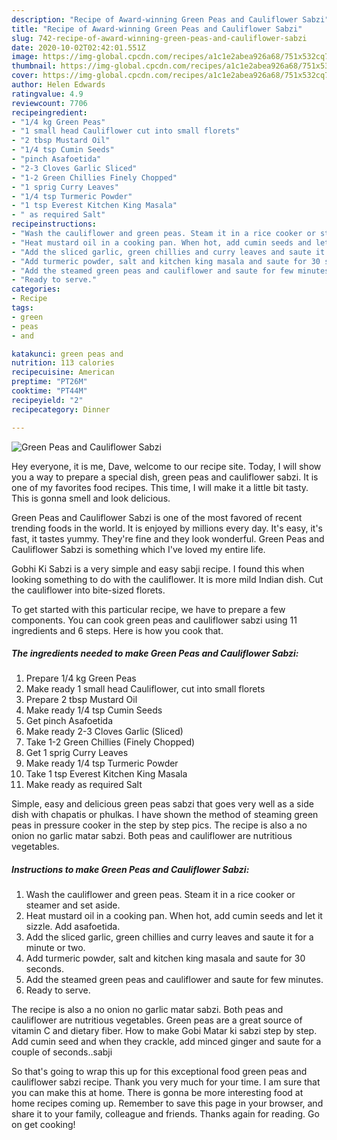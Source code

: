 ```yaml
---
description: "Recipe of Award-winning Green Peas and Cauliflower Sabzi"
title: "Recipe of Award-winning Green Peas and Cauliflower Sabzi"
slug: 742-recipe-of-award-winning-green-peas-and-cauliflower-sabzi
date: 2020-10-02T02:42:01.551Z
image: https://img-global.cpcdn.com/recipes/a1c1e2abea926a68/751x532cq70/green-peas-and-cauliflower-sabzi-recipe-main-photo.jpg
thumbnail: https://img-global.cpcdn.com/recipes/a1c1e2abea926a68/751x532cq70/green-peas-and-cauliflower-sabzi-recipe-main-photo.jpg
cover: https://img-global.cpcdn.com/recipes/a1c1e2abea926a68/751x532cq70/green-peas-and-cauliflower-sabzi-recipe-main-photo.jpg
author: Helen Edwards
ratingvalue: 4.9
reviewcount: 7706
recipeingredient:
- "1/4 kg Green Peas"
- "1 small head Cauliflower cut into small florets"
- "2 tbsp Mustard Oil"
- "1/4 tsp Cumin Seeds"
- "pinch Asafoetida"
- "2-3 Cloves Garlic Sliced"
- "1-2 Green Chillies Finely Chopped"
- "1 sprig Curry Leaves"
- "1/4 tsp Turmeric Powder"
- "1 tsp Everest Kitchen King Masala"
- " as required Salt"
recipeinstructions:
- "Wash the cauliflower and green peas. Steam it in a rice cooker or steamer and set aside."
- "Heat mustard oil in a cooking pan. When hot, add cumin seeds and let it sizzle. Add asafoetida."
- "Add the sliced garlic, green chillies and curry leaves and saute it for a minute or two."
- "Add turmeric powder, salt and kitchen king masala and saute for 30 seconds."
- "Add the steamed green peas and cauliflower and saute for few minutes."
- "Ready to serve."
categories:
- Recipe
tags:
- green
- peas
- and

katakunci: green peas and 
nutrition: 113 calories
recipecuisine: American
preptime: "PT26M"
cooktime: "PT44M"
recipeyield: "2"
recipecategory: Dinner

---
```



![Green Peas and Cauliflower Sabzi](https://img-global.cpcdn.com/recipes/a1c1e2abea926a68/751x532cq70/green-peas-and-cauliflower-sabzi-recipe-main-photo.jpg)

Hey everyone, it is me, Dave, welcome to our recipe site. Today, I will show you a way to prepare a special dish, green peas and cauliflower sabzi. It is one of my favorites food recipes. This time, I will make it a little bit tasty. This is gonna smell and look delicious.

Green Peas and Cauliflower Sabzi is one of the most favored of recent trending foods in the world. It is enjoyed by millions every day. It's easy, it's fast, it tastes yummy. They're fine and they look wonderful. Green Peas and Cauliflower Sabzi is something which I've loved my entire life.

Gobhi Ki Sabzi is a very simple and easy sabji recipe. I found this when looking something to do with the cauliflower. It is more mild Indian dish. Cut the cauliflower into bite-sized florets.


To get started with this particular recipe, we have to prepare a few components. You can cook green peas and cauliflower sabzi using 11 ingredients and 6 steps. Here is how you cook that.

<!--inarticleads1-->

##### The ingredients needed to make Green Peas and Cauliflower Sabzi:

1. Prepare 1/4 kg Green Peas
1. Make ready 1 small head Cauliflower, cut into small florets
1. Prepare 2 tbsp Mustard Oil
1. Make ready 1/4 tsp Cumin Seeds
1. Get pinch Asafoetida
1. Make ready 2-3 Cloves Garlic (Sliced)
1. Take 1-2 Green Chillies (Finely Chopped)
1. Get 1 sprig Curry Leaves
1. Make ready 1/4 tsp Turmeric Powder
1. Take 1 tsp Everest Kitchen King Masala
1. Make ready  as required Salt


Simple, easy and delicious green peas sabzi that goes very well as a side dish with chapatis or phulkas. I have shown the method of steaming green peas in pressure cooker in the step by step pics. The recipe is also a no onion no garlic matar sabzi. Both peas and cauliflower are nutritious vegetables. 

<!--inarticleads2-->

##### Instructions to make Green Peas and Cauliflower Sabzi:

1. Wash the cauliflower and green peas. Steam it in a rice cooker or steamer and set aside.
1. Heat mustard oil in a cooking pan. When hot, add cumin seeds and let it sizzle. Add asafoetida.
1. Add the sliced garlic, green chillies and curry leaves and saute it for a minute or two.
1. Add turmeric powder, salt and kitchen king masala and saute for 30 seconds.
1. Add the steamed green peas and cauliflower and saute for few minutes.
1. Ready to serve.


The recipe is also a no onion no garlic matar sabzi. Both peas and cauliflower are nutritious vegetables. Green peas are a great source of vitamin C and dietary fiber. How to make Gobi Matar ki sabzi step by step. Add cumin seed and when they crackle, add minced ginger and saute for a couple of seconds..sabji 

So that's going to wrap this up for this exceptional food green peas and cauliflower sabzi recipe. Thank you very much for your time. I am sure that you can make this at home. There is gonna be more interesting food at home recipes coming up. Remember to save this page in your browser, and share it to your family, colleague and friends. Thanks again for reading. Go on get cooking!

